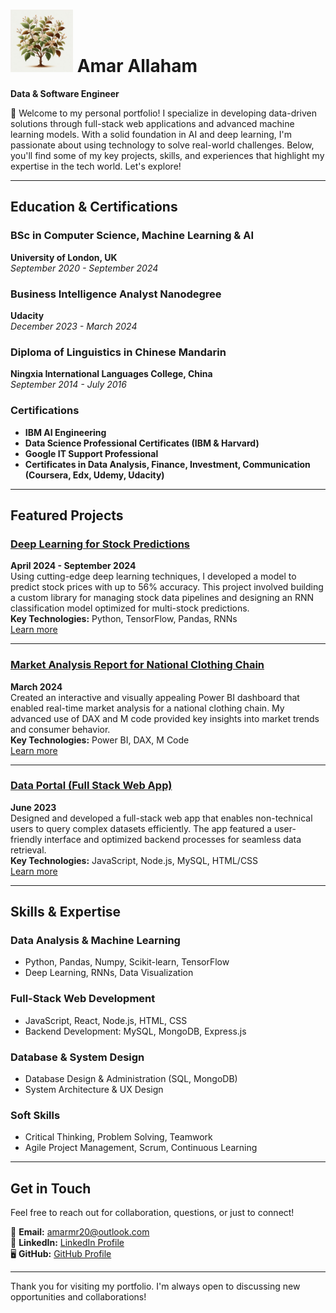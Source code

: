 <!-- # Welcome to My Portfolio -->

# <img src="assets/profile.jfif" alt="profile pic" width="100" height="100"/> Amar Allaham
**Data & Software Engineer**

👋 Welcome to my personal portfolio! I specialize in developing data-driven solutions through full-stack web applications and advanced machine learning models. With a solid foundation in AI and deep learning, I'm passionate about using technology to solve real-world challenges. Below, you'll find some of my key projects, skills, and experiences that highlight my expertise in the tech world. Let's explore!

---

## Education & Certifications

### BSc in Computer Science, Machine Learning & AI  
**University of London, UK**  
*September 2020 - September 2024*

### Business Intelligence Analyst Nanodegree  
**Udacity**  
*December 2023 - March 2024*

### Diploma of Linguistics in Chinese Mandarin  
**Ningxia International Languages College, China**  
*September 2014 - July 2016*

### Certifications  
- **IBM AI Engineering**  
- **Data Science Professional Certificates (IBM & Harvard)**  
- **Google IT Support Professional**  
- **Certificates in Data Analysis, Finance, Investment, Communication (Coursera, Edx, Udemy, Udacity)**

---

## Featured Projects

### [Deep Learning for Stock Predictions](project1.md)  
**April 2024 - September 2024**  
Using cutting-edge deep learning techniques, I developed a model to predict stock prices with up to 56% accuracy. This project involved building a custom library for managing stock data pipelines and designing an RNN classification model optimized for multi-stock predictions.  
**Key Technologies:** Python, TensorFlow, Pandas, RNNs  
[Learn more](project1.md)

---

### [Market Analysis Report for National Clothing Chain](project2.md)  
**March 2024**  
Created an interactive and visually appealing Power BI dashboard that enabled real-time market analysis for a national clothing chain. My advanced use of DAX and M code provided key insights into market trends and consumer behavior.  
**Key Technologies:** Power BI, DAX, M Code  
[Learn more](project2.md)

---

### [Data Portal (Full Stack Web App)](project3.md)  
**June 2023**  
Designed and developed a full-stack web app that enables non-technical users to query complex datasets efficiently. The app featured a user-friendly interface and optimized backend processes for seamless data retrieval.  
**Key Technologies:** JavaScript, Node.js, MySQL, HTML/CSS  
[Learn more](project3.md)

---

## Skills & Expertise

### Data Analysis & Machine Learning  
- Python, Pandas, Numpy, Scikit-learn, TensorFlow  
- Deep Learning, RNNs, Data Visualization

### Full-Stack Web Development  
- JavaScript, React, Node.js, HTML, CSS  
- Backend Development: MySQL, MongoDB, Express.js

### Database & System Design  
- Database Design & Administration (SQL, MongoDB)  
- System Architecture & UX Design

### Soft Skills  
- Critical Thinking, Problem Solving, Teamwork  
- Agile Project Management, Scrum, Continuous Learning

---

## Get in Touch

Feel free to reach out for collaboration, questions, or just to connect!

📧 **Email:** [amarmr20@outlook.com](mailto:amarmr20@outlook.com)  
💼 **LinkedIn:** [LinkedIn Profile](https://www.linkedin.com/in/amar-allaham-5364b219b/)  
🖥 **GitHub:** [GitHub Profile](https://github.com/ammaro101)

---

Thank you for visiting my portfolio. I'm always open to discussing new opportunities and collaborations!
